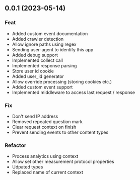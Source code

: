 ## 0.0.1 (2023-05-14)

### Feat

- Added custom event documentation
- Added crawler detection
- Allow ignore paths using regex
- Sending user-agent to identify this app
- Added debug support
- Implemented collect call
- Implemented response parsing
- Store user id cookie
- Added user_id generator
- Allow override processing (storing cookies etc.)
- Added custom event support
- Implemented middleware to access last request / response

### Fix

- Don't send IP address
- Removed repeated question mark
- Clear request context on finish
- Prevent sending events to other content types

### Refactor

- Process analytics using context
- Allow set other measurement protocol properties
- Udpated types
- Replaced name of current context
